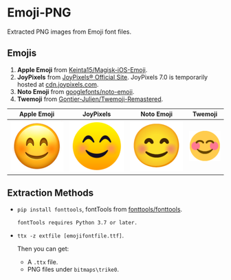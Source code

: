 # Emoji-PNG

Extracted PNG images from Emoji font files.

## Emojis

1. **Apple Emoji** from [Keinta15/Magisk-iOS-Emoji](https://github.com/Keinta15/Magisk-iOS-Emoji).
2. **JoyPixels** from [JoyPixels® Official Site](https://www.joypixels.com/download). JoyPixels 7.0 is temporarily hosted at [cdn.joypixels.com](https://cdn.joypixels.com/distributions/generic/font/7.0/joypixels-android.ttf).
3. **Noto Emoji** from [googlefonts/noto-emoji](https://github.com/googlefonts/noto-emoji).
4. **Twemoji** from [Gontier-Julien/Twemoji-Remastered](https://github.com/Gontier-Julien/Twemoji-Remastered).

| Apple Emoji                       | JoyPixels                       | Noto Emoji                       | Twemoji                       |
| --------------------------------- | ------------------------------- | -------------------------------- | ----------------------------- |
| ![](https://github.com/lzcapp/Emoji-PNG/raw/main/Apple%20Emoji/PNG/u1F60A.png) | ![](https://github.com/lzcapp/Emoji-PNG/raw/main/JoyPixels/PNG/u1F60A.png) | ![](https://github.com/lzcapp/Emoji-PNG/raw/main/Noto%20Emoji/PNG/u1F60A.png) | ![](https://github.com/lzcapp/Emoji-PNG/raw/main/Twemoji/PNG/u1F60A.png) |



## Extraction Methods

- `pip install fonttools`, fontTools from [fonttools/fonttools](https://github.com/fonttools/fonttools).

  ```
  fontTools requires Python 3.7 or later.
  ```

- `ttx -z extfile [emojifontfile.ttf]`.

  Then you can get:

  - A `.ttx` file.
  - PNG files under `bitmaps\trike0`.
